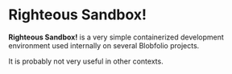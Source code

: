# Righteous Sandbox!

**Righteous Sandbox!** is a very simple containerized development environment used internally on several Blobfolio projects.

It is probably not very useful in other contexts.
